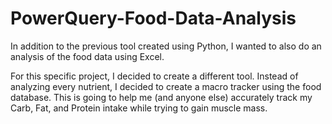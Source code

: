 # PowerQuery-Food-Data-Analysis
In addition to the previous tool created using Python, I wanted to also do an analysis of the food data using Excel. 

For this specific project, I decided to create a different tool. Instead of analyzing every nutrient, I decided to create a macro tracker using the food database. This is going to help me (and anyone else) accurately track my Carb, Fat, and Protein intake while trying to gain muscle mass. 


